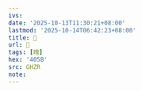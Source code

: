 ```yaml
---
ivs:
date: '2025-10-13T11:30:21+08:00'
lastmod: '2025-10-14T06:42:23+08:00'
title: 󰥞
url: 󰥞
tags: [䁛]
hex: '405B'
src: GHZR
note:
---
```

